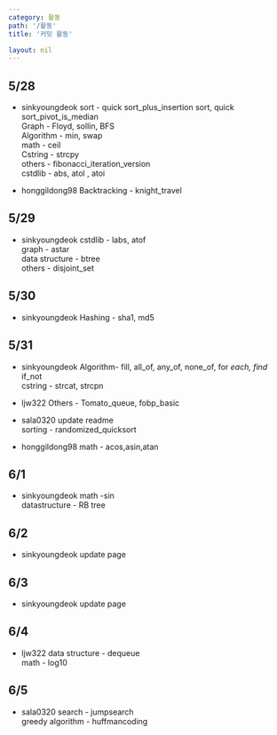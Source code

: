 ```yaml
---
category: 활동
path: '/활동'
title: '커밋 활동'

layout: nil
---
```


5/28
---
- sinkyoungdeok
sort - quick sort_plus_insertion sort, quick sort_pivot_is_median  <br>
Graph - Floyd, sollin, BFS <br>
Algorithm - min, swap <br>
math - ceil <br>
Cstring - strcpy <br>
others - fibonacci_iteration_version <br>
cstdlib - abs, atol , atoi <br>

- honggildong98
Backtracking - knight_travel

5/29
---
- sinkyoungdeok
cstdlib - labs, atof  <br>
graph - astar <br>
data structure - btree <br>
others - disjoint_set <br>

5/30
---
- sinkyoungdeok
Hashing - sha1, md5

5/31
---
- sinkyoungdeok
Algorithm- fill, all_of, any_of, none_of, for _each, find_ if_not <br>
cstring - strcat, strcpn

- ljw322
Others - Tomato_queue, fobp_basic 

- sala0320
update readme <br>
sorting - randomized_quicksort 

- honggildong98
math - acos,asin,atan

6/1
---
- sinkyoungdeok
math -sin <br>
datastructure - RB tree

6/2
---
- sinkyoungdeok
update page

6/3
---
- sinkyoungdeok
update page

6/4
---
- ljw322
data structure - dequeue <br>
math - log10

6/5
---
- sala0320
search - jumpsearch <br>
greedy algorithm - huffmancoding
